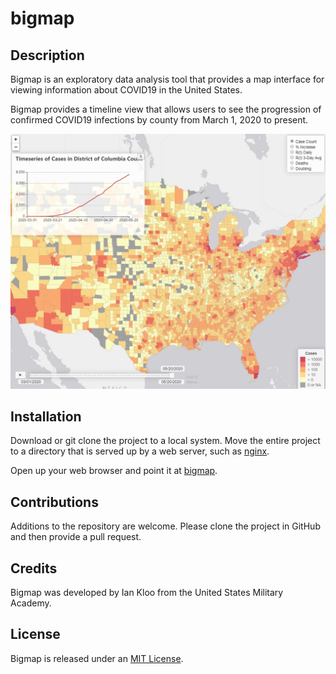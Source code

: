 # bigmap

## Description

Bigmap is an exploratory data analysis tool that provides a map interface for viewing information about COVID19 in the United States.

Bigmap provides a timeline view that allows users to see the progression of confirmed COVID19 infections by county from March 1, 2020 to present.

![bigmap](bigmap.png)

## Installation

Download or git clone the project to a local system.  Move the entire project to a directory that is served up by a web server, such as [nginx](http://nginx.org/en/docs/windows.html).

Open up your web browser and point it at [bigmap](http://localhost/bigmap/).

## Contributions

Additions to the repository are welcome.  Please clone the project in GitHub and then provide a pull request.

## Credits

Bigmap was developed by Ian Kloo from the United States Military Academy.

## License

Bigmap is released under an [MIT License](https://opensource.org/licenses/MIT).